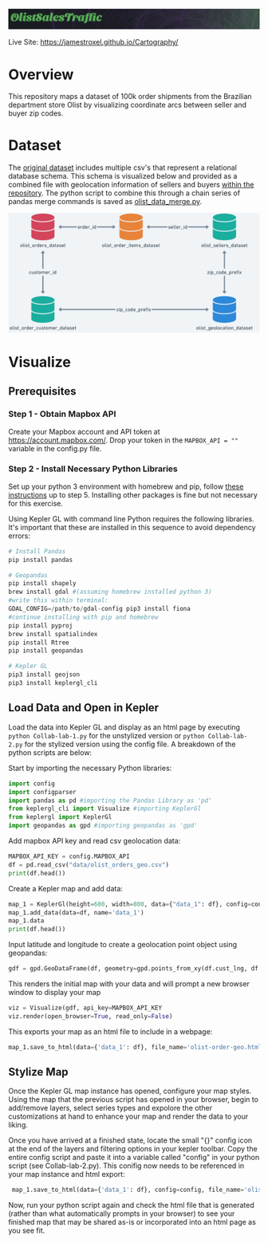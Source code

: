 
![olist_header](/images/olist_sales_header.PNG)

Live Site: https://jamestroxel.github.io/Cartography/

# Overview
This repository maps a dataset of 100k order shipments from the Brazilian department store Olist by visualizing coordinate arcs between seller and buyer zip codes.

# Dataset
The [original dataset](https://www.kaggle.com/olistbr/brazilian-ecommerce?select=olist_orders_dataset.csv) includes multiple csv's that represent a relational database schema. This schema is visualized below and provided as a combined file with geolocation information of sellers and buyers [within the repository](https://github.com/jamestroxel/Cartography/blob/master/data/olist_orders_geo.csv). The python script to combine this through a chain series of pandas merge commands is saved as [olist_data_merge.py](olist_data_merge.py).

![olist_schema](/images/olist_data.png)

# Visualize

## Prerequisites

### Step 1 - Obtain Mapbox API
Create your Mapbox account and API token at https://account.mapbox.com/. Drop your token in the ```MAPBOX_API = ""``` variable in the config.py file.

### Step 2 - Install Necessary Python Libraries
Set up your python 3 environment with homebrew and pip, follow [these instructions](https://medium.com/faun/the-right-way-to-set-up-python-on-your-mac-e923ffe8cf8e) up to step 5. Installing other packages is fine but not necessary for this exercise.

Using Kepler GL with command line Python requires the following libraries. It's important that these are installed in this sequence to avoid dependency errors: 
```python
# Install Pandas
pip install pandas
```
```python
# Geopandas
pip install shapely
brew install gdal #(assuming homebrew installed python 3)
#write this within terminal:
GDAL_CONFIG=/path/to/gdal-config pip3 install fiona
#continue installing with pip and homebrew
pip install pyproj
brew install spatialindex
pip install Rtree
pip install geopandas 
```

```python
# Kepler GL
pip3 install geojson
pip3 install keplergl_cli
```

## Load Data and Open in Kepler
Load the data into Kepler GL and display as an html page by executing ```python Collab-lab-1.py``` for the unstylized version or ```python Collab-lab-2.py``` for the stylized version using the config file. A breakdown of the python scripts are below:

Start by importing the necessary Python libraries:
```python 
import config
import configparser
import pandas as pd #importing the Pandas Library as 'pd'
from keplergl_cli import Visualize #importing KeplerGl
from keplergl import KeplerGl
import geopandas as gpd #importing geopandas as 'gpd'
```

Add mapbox API key and read csv geolocation data:
```python 
MAPBOX_API_KEY = config.MAPBOX_API
df = pd.read_csv("data/olist_orders_geo.csv")
print(df.head()) 
```

Create a Kepler map and add data:
```python 
map_1 = KeplerGl(height=600, width=800, data={"data_1": df}, config=config)
map_1.add_data(data=df, name='data_1')
map_1.data
print(df.head())
```

Input latitude and longitude to create a geolocation point object using geopandas:
```python
gdf = gpd.GeoDataFrame(df, geometry=gpd.points_from_xy(df.cust_lng, df.cust_lat))
```

This renders the initial map with your data and will prompt a new browser window to display your map
```python 
viz = Visualize(gdf, api_key=MAPBOX_API_KEY
viz.render(open_browser=True, read_only=False)
```

This exports your map as an html file to include in a webpage:
```python
map_1.save_to_html(data={'data_1': df}, file_name='olist-order-geo.html')
```

## Stylize Map
Once the Kepler GL map instance has opened, configure your map styles. Using the map that the previous script has opened in your browser, begin to add/remove layers, select series types and expolore the other customizations at hand to enhance your map and render the data to your liking. 

Once you have arrived at a finished state, locate the small "{}" config icon at the end of the layers and filtering options in your kepler toolbar. Copy the entire config script and paste it into a variable called "config" in your python script (see Collab-lab-2.py). This conifig now needs to be referenced in your map instance and html export:
```python 
 map_1.save_to_html(data={'data_1': df}, config=config, file_name='olist-order-geo-config.html')
```

Now, run your python script again and check the html file that is generated (rather than what automatically prompts in your browser) to see your finished map that may be shared as-is or incorporated into an html page as you see fit.
